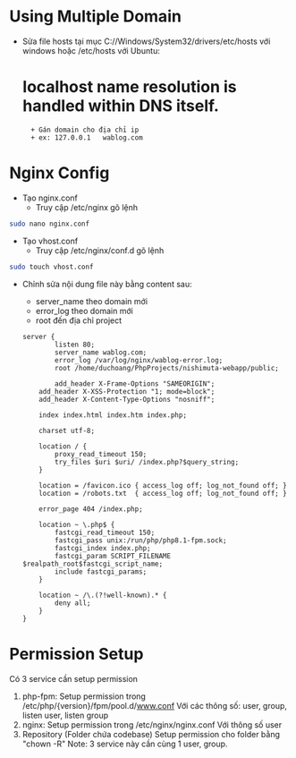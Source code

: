 # Using Multiple Domain

- Sửa file hosts tại mục C://Windows/System32/drivers/etc/hosts với windows hoặc /etc/hosts với Ubuntu:
    # localhost name resolution is handled within DNS itself.
        + Gán domain cho địa chỉ ip 
        + ex: 127.0.0.1   wablog.com

# Nginx Config

- Tạo nginx.conf 
    + Truy cập /etc/nginx gõ lệnh
```bash
sudo nano nginx.conf
``` 
- Tạo vhost.conf 
    + Truy cập /etc/nginx/conf.d gõ lệnh
```bash
sudo touch vhost.conf
```
+ Chỉnh sửa nội dung file này bằng content sau:
    + server_name theo domain mới
    + error_log theo domain mới
    + root đến địa chỉ project

    ```
    server {
            listen 80;
            server_name wablog.com;
            error_log /var/log/nginx/wablog-error.log;
            root /home/duchoang/PhpProjects/nishimuta-webapp/public;

            add_header X-Frame-Options "SAMEORIGIN";
        add_header X-XSS-Protection "1; mode=block";
        add_header X-Content-Type-Options "nosniff";

        index index.html index.htm index.php;

        charset utf-8;

        location / {
            proxy_read_timeout 150;
            try_files $uri $uri/ /index.php?$query_string;
        }

        location = /favicon.ico { access_log off; log_not_found off; }
        location = /robots.txt  { access_log off; log_not_found off; }

        error_page 404 /index.php;

        location ~ \.php$ {
            fastcgi_read_timeout 150;
            fastcgi_pass unix:/run/php/php8.1-fpm.sock;
            fastcgi_index index.php;
            fastcgi_param SCRIPT_FILENAME $realpath_root$fastcgi_script_name;
            include fastcgi_params;
        }

        location ~ /\.(?!well-known).* {
            deny all;
        }
    }
    ```
# Permission Setup

Có 3 service cần setup permission
1. php-fpm:
Setup permission trong /etc/php/{version}/fpm/pool.d/www.conf
Với các thông số: user, group, listen user, listen group
2. nginx:
Setup permission trong /etc/nginx/nginx.conf
Với thông số user
3. Repository (Folder chứa codebase)
Setup permission cho folder bằng "chown -R"
Note: 3 service này cần cùng 1 user, group.